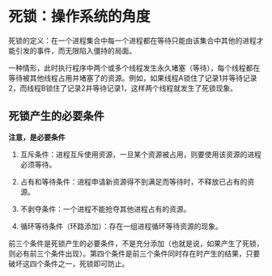 # 死锁：操作系统的角度

死锁的定义：在一个进程集合中每一个进程都在等待只能由该集合中其他的进程才能引发的事件，而无限陷入僵持的局面。

一种情形，此时执行程序中两个或多个线程发生永久堵塞（等待），每个线程都在等待被其他线程占用并堵塞了的资源。例如，如果线程A锁住了记录1并等待记录2，而线程B锁住了记录2并等待记录1，这样两个线程就发生了死锁现象。

## 死锁产生的必要条件

**注意，是必要条件**

1. 互斥条件：进程互斥使用资源，一旦某个资源被占用，则要使用该资源的进程必须等待。

2. 占有和等待条件：进程申请新资源得不到满足而等待时，不释放已占有的资源。

3. 不剥夺条件：一个进程不能抢夺其他进程占有的资源。

4. 循环等待条件（环路添加）：存在一组进程循环等待资源的现象。

前三个条件是死锁产生的必要条件，不是充分添加（也就是说，如果产生了死锁，则必有前三个条件出现）。第四个条件是前三个条件同时存在时产生的结果，只要破坏这四个条件之一，死锁即可防止。

